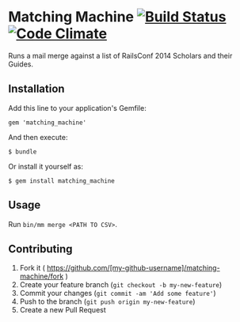 # Matching Machine [![Build Status](https://travis-ci.org/minifast/matching_machine.svg)](https://travis-ci.org/minifast/matching_machine) [![Code Climate](https://codeclimate.com/github/minifast/matching_machine.png)](https://codeclimate.com/github/minifast/matching_machine)

Runs a mail merge against a list of RailsConf 2014 Scholars and their Guides.

## Installation

Add this line to your application's Gemfile:

    gem 'matching_machine'

And then execute:

    $ bundle

Or install it yourself as:

    $ gem install matching_machine

## Usage

Run `bin/mm merge <PATH TO CSV>`.

## Contributing

1. Fork it ( https://github.com/[my-github-username]/matching-machine/fork )
2. Create your feature branch (`git checkout -b my-new-feature`)
3. Commit your changes (`git commit -am 'Add some feature'`)
4. Push to the branch (`git push origin my-new-feature`)
5. Create a new Pull Request
